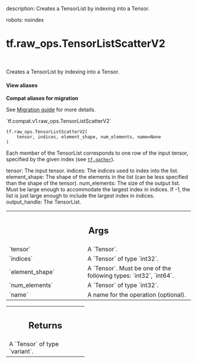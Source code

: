 description: Creates a TensorList by indexing into a Tensor.

robots: noindex

# tf.raw_ops.TensorListScatterV2

<!-- Insert buttons and diff -->

<table class="tfo-notebook-buttons tfo-api nocontent" align="left">

</table>



Creates a TensorList by indexing into a Tensor.

<section class="expandable">
  <h4 class="showalways">View aliases</h4>
  <p>
<b>Compat aliases for migration</b>
<p>See
<a href="https://www.tensorflow.org/guide/migrate">Migration guide</a> for
more details.</p>
<p>`tf.compat.v1.raw_ops.TensorListScatterV2`</p>
</p>
</section>

<pre class="devsite-click-to-copy prettyprint lang-py tfo-signature-link">
<code>tf.raw_ops.TensorListScatterV2(
    tensor, indices, element_shape, num_elements, name=None
)
</code></pre>



<!-- Placeholder for "Used in" -->

Each member of the TensorList corresponds to one row of the input tensor,
specified by the given index (see <a href="../../tf/gather.md"><code>tf.gather</code></a>).

tensor: The input tensor.
indices: The indices used to index into the list.
element_shape: The shape of the elements in the list (can be less specified than
  the shape of the tensor).
num_elements: The size of the output list. Must be large enough to accommodate
  the largest index in indices. If -1, the list is just large enough to include
  the largest index in indices.
output_handle: The TensorList.

<!-- Tabular view -->
 <table class="responsive fixed orange">
<colgroup><col width="214px"><col></colgroup>
<tr><th colspan="2"><h2 class="add-link">Args</h2></th></tr>

<tr>
<td>
`tensor`
</td>
<td>
A `Tensor`.
</td>
</tr><tr>
<td>
`indices`
</td>
<td>
A `Tensor` of type `int32`.
</td>
</tr><tr>
<td>
`element_shape`
</td>
<td>
A `Tensor`. Must be one of the following types: `int32`, `int64`.
</td>
</tr><tr>
<td>
`num_elements`
</td>
<td>
A `Tensor` of type `int32`.
</td>
</tr><tr>
<td>
`name`
</td>
<td>
A name for the operation (optional).
</td>
</tr>
</table>



<!-- Tabular view -->
 <table class="responsive fixed orange">
<colgroup><col width="214px"><col></colgroup>
<tr><th colspan="2"><h2 class="add-link">Returns</h2></th></tr>
<tr class="alt">
<td colspan="2">
A `Tensor` of type `variant`.
</td>
</tr>

</table>

